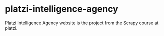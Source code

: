 # platzi-intelligence-agency
Platzi Intelligence Agency website is the project from the Scrapy course at platzi.
